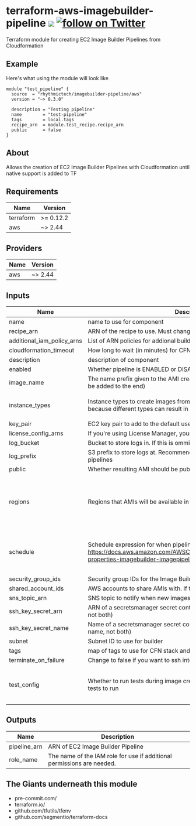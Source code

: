 # terraform-aws-imagebuilder-pipeline [![](https://github.com/rhythmictech/terraform-aws-imagebuilder-pipeline/workflows/pre-commit-check/badge.svg)](https://github.com/rhythmictech/terraform-aws-imagebuilder-pipeline/actions) <a href="https://twitter.com/intent/follow?screen_name=RhythmicTech"><img src="https://img.shields.io/twitter/follow/RhythmicTech?style=social&logo=RhythmicTech" alt="follow on Twitter"></a>
Terraform module for creating EC2 Image Builder Pipelines from Cloudformation

## Example
Here's what using the module will look like
```hcl
module "test_pipeline" {
  source  = "rhythmictech/imagebuilder-pipeline/aws"
  version = "~> 0.3.0"

  description = "Testing pipeline"
  name        = "test-pipeline"
  tags        = local.tags
  recipe_arn  = module.test_recipe.recipe_arn
  public      = false
}
```

## About
Allows the creation of EC2 Image Builder Pipelines with Cloudformation until native support is added to TF

<!-- BEGINNING OF PRE-COMMIT-TERRAFORM DOCS HOOK -->
## Requirements

| Name | Version |
|------|---------|
| terraform | >= 0.12.2 |
| aws | ~> 2.44 |

## Providers

| Name | Version |
|------|---------|
| aws | ~> 2.44 |

## Inputs

| Name | Description | Type | Default | Required |
|------|-------------|------|---------|:--------:|
| name | name to use for component | `string` | n/a | yes |
| recipe\_arn | ARN of the recipe to use. Must change with Recipe version | `string` | n/a | yes |
| additional\_iam\_policy\_arns | List of ARN policies for addional builder permissions | `list(string)` | `[]` | no |
| cloudformation\_timeout | How long to wait (in minutes) for CFN to apply before giving up | `number` | `10` | no |
| description | description of component | `string` | `null` | no |
| enabled | Whether pipeline is ENABLED or DISABLED | `bool` | `true` | no |
| image\_name | The name prefix given to the AMI created by the pipeline (a timestamp will be added to the end) | `string` | `""` | no |
| instance\_types | Instance types to create images from. It's unclear why this is a list. Possibly because different types can result in different images (like ARM instances) | `list(string)` | <pre>[<br>  "t3.medium"<br>]</pre> | no |
| key\_pair | EC2 key pair to add to the default user on the builder | `string` | `null` | no |
| license\_config\_arns | If you're using License Manager, your ARNs go here | `list(string)` | `null` | no |
| log\_bucket | Bucket to store logs in. If this is ommited logs will not be stored | `string` | `null` | no |
| log\_prefix | S3 prefix to store logs at. Recommended if sharing bucket with other pipelines | `string` | `null` | no |
| public | Whether resulting AMI should be public | `bool` | `false` | no |
| regions | Regions that AMIs will be available in | `list(string)` | <pre>[<br>  "us-east-1",<br>  "us-east-2",<br>  "us-west-1",<br>  "us-west-2",<br>  "ca-central-1"<br>]</pre> | no |
| schedule | Schedule expression for when pipeline should run automatically https://docs.aws.amazon.com/AWSCloudFormation/latest/UserGuide/aws-properties-imagebuilder-imagepipeline-schedule.html | <pre>object({<br>    PipelineExecutionStartCondition = string<br>    ScheduleExpression              = string<br>  })</pre> | <pre>{<br>  "PipelineExecutionStartCondition": "EXPRESSION_MATCH_AND_DEPENDENCY_UPDATES_AVAILABLE",<br>  "ScheduleExpression": "cron(0 0 * * mon)"<br>}</pre> | no |
| security\_group\_ids | Security group IDs for the Image Builder | `list(string)` | `null` | no |
| shared\_account\_ids | AWS accounts to share AMIs with. If this is left null AMIs will be public | `list(string)` | `[]` | no |
| sns\_topic\_arn | SNS topic to notify when new images are created | `string` | `null` | no |
| ssh\_key\_secret\_arn | ARN of a secretsmanager secret containing an SSH key (use arn OR name, not both) | `string` | `null` | no |
| ssh\_key\_secret\_name | Name of a secretsmanager secret containing an SSH key (use arn OR name, not both) | `string` | `null` | no |
| subnet | Subnet ID to use for builder | `string` | `null` | no |
| tags | map of tags to use for CFN stack and component | `map(string)` | `{}` | no |
| terminate\_on\_failure | Change to false if you want to ssh into a builder for debugging after failure | `bool` | `true` | no |
| test\_config | Whether to run tests during image creation and maximum time to allow tests to run | <pre>object({<br>    ImageTestsEnabled = bool<br>    TimeoutMinutes    = number<br>  })</pre> | <pre>{<br>  "ImageTestsEnabled": true,<br>  "TimeoutMinutes": 60<br>}</pre> | no |

## Outputs

| Name | Description |
|------|-------------|
| pipeline\_arn | ARN of EC2 Image Builder Pipeline |
| role\_name | The name of the IAM role for use if additional permissions are needed. |

<!-- END OF PRE-COMMIT-TERRAFORM DOCS HOOK -->

## The Giants underneath this module
- pre-commit.com/
- terraform.io/
- github.com/tfutils/tfenv
- github.com/segmentio/terraform-docs
